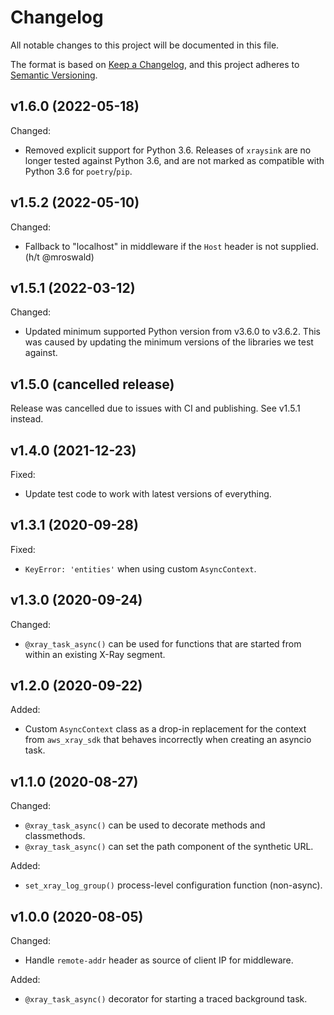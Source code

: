 # Changelog

All notable changes to this project will be documented in this file.

The format is based on [Keep a Changelog](https://keepachangelog.com/en/1.0.0/),
and this project adheres to [Semantic Versioning](https://semver.org/spec/v2.0.0.html).


## v1.6.0 (2022-05-18)

Changed:
* Removed explicit support for Python 3.6. Releases of `xraysink` are no longer tested
  against Python 3.6, and are not marked as compatible with Python 3.6 for `poetry`/`pip`.


## v1.5.2 (2022-05-10)

Changed:
* Fallback to "localhost" in middleware if the `Host` header is not supplied.
  (h/t @mroswald)


## v1.5.1 (2022-03-12)

Changed:
* Updated minimum supported Python version from v3.6.0 to v3.6.2. This was
  caused by updating the minimum versions of the libraries we test against.


## v1.5.0 (cancelled release)

Release was cancelled due to issues with CI and publishing. See v1.5.1 instead.


## v1.4.0 (2021-12-23)

Fixed:
* Update test code to work with latest versions of everything.


## v1.3.1 (2020-09-28)

Fixed:
* `KeyError: 'entities'` when using custom `AsyncContext`.


## v1.3.0 (2020-09-24)

Changed:
* `@xray_task_async()` can be used for functions that are started from within
  an existing X-Ray segment.


## v1.2.0 (2020-09-22)

Added:
* Custom `AsyncContext` class as a drop-in replacement for the context from
  `aws_xray_sdk` that behaves incorrectly when creating an asyncio task.  


## v1.1.0 (2020-08-27)

Changed:
* `@xray_task_async()` can be used to decorate methods and classmethods.
* `@xray_task_async()` can set the path component of the synthetic URL.

Added:
* `set_xray_log_group()` process-level configuration function (non-async).


## v1.0.0 (2020-08-05)

Changed:
* Handle `remote-addr` header as source of client IP for middleware.

Added:
* `@xray_task_async()` decorator for starting a traced background task.
